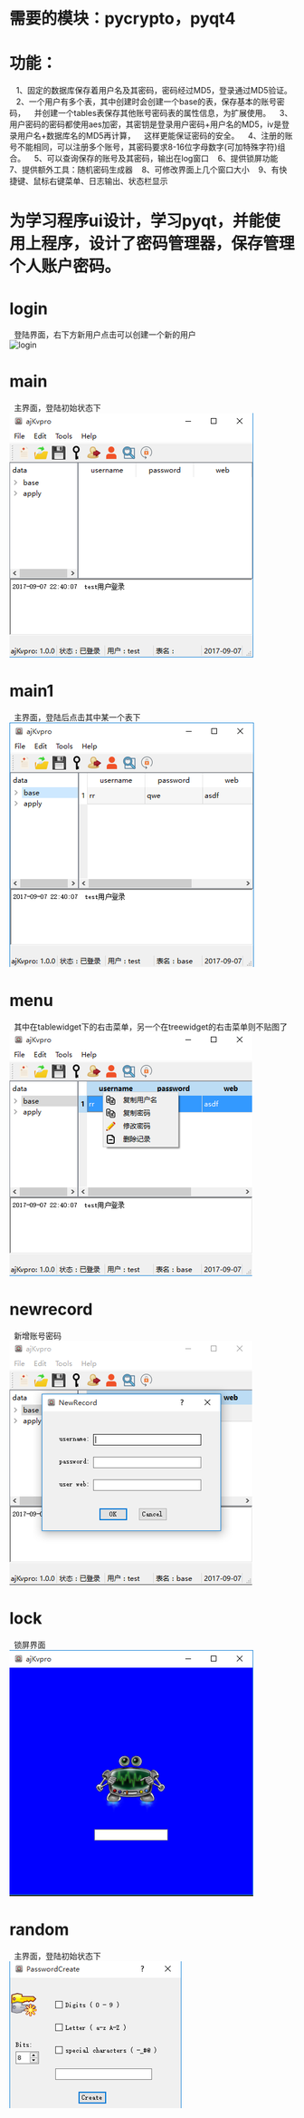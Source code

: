 ﻿# 需要的模块：pycrypto，pyqt4

# 功能：
&nbsp;&nbsp;    1、固定的数据库保存着用户名及其密码，密码经过MD5，登录通过MD5验证。
&nbsp;&nbsp;    2、一个用户有多个表，其中创建时会创建一个base的表，保存基本的账号密码，
&nbsp;&nbsp;      并创建一个tables表保存其他账号密码表的属性信息，为扩展使用。
&nbsp;&nbsp;    3、用户密码的密码都使用aes加密，其密钥是登录用户密码+用户名的MD5，iv是登录用户名+数据库名的MD5再计算，
&nbsp;&nbsp;      这样更能保证密码的安全。
&nbsp;&nbsp;    4、注册的账号不能相同，可以注册多个账号，其密码要求8-16位字母数字(可加特殊字符)组合。
&nbsp;&nbsp;    5、可以查询保存的账号及其密码，输出在log窗口
&nbsp;&nbsp;    6、提供锁屏功能
&nbsp;&nbsp;    7、提供额外工具：随机密码生成器
&nbsp;&nbsp;    8、可修改界面上几个窗口大小
&nbsp;&nbsp;    9、有快捷键、鼠标右键菜单、日志输出、状态栏显示

# 为学习程序ui设计，学习pyqt，并能使用上程序，设计了密码管理器，保存管理个人账户密码。

# login
&nbsp;&nbsp;登陆界面，右下方新用户点击可以创建一个新的用户<br>
![login](https://github.com/Ge105OT/ajKvpro/blob/master/exeimg/login.png?raw=true)

# main
&nbsp;&nbsp;主界面，登陆初始状态下<br>
![main](https://github.com/Ge105OT/ajKvpro/blob/master/exeimg/main.png?raw=true)

# main1
&nbsp;&nbsp;主界面，登陆后点击其中某一个表下<br>
![main1](https://github.com/Ge105OT/ajKvpro/blob/master/exeimg/main1.png?raw=true)

# menu
&nbsp;&nbsp;其中在tablewidget下的右击菜单，另一个在treewidget的右击菜单则不贴图了<br>
![menu](https://github.com/Ge105OT/ajKvpro/blob/master/exeimg/menu.png?raw=true)

# newrecord
&nbsp;&nbsp;新增账号密码<br>
![newrecord](https://github.com/Ge105OT/ajKvpro/blob/master/exeimg/newrecord.png?raw=true)

# lock
&nbsp;&nbsp;锁屏界面<br>
![lock](https://github.com/Ge105OT/ajKvpro/blob/master/exeimg/lock.png?raw=true)

# random
&nbsp;&nbsp;主界面，登陆初始状态下<br>
![random](https://github.com/Ge105OT/ajKvpro/blob/master/exeimg/random.png?raw=true)
